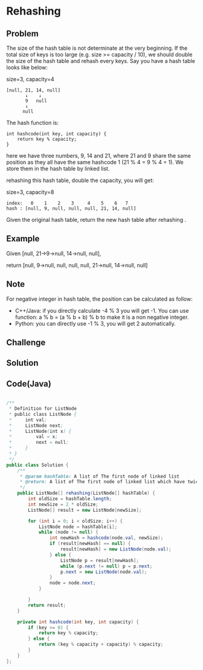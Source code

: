 Rehashing
===


Problem
-------

The size of the hash table is not determinate at the very beginning. If the total size of keys is too large (e.g. size >= capacity / 10), we should double the size of the hash table and rehash every keys. Say you have a hash table looks like below:

size=3, capacity=4

    [null, 21, 14, null]
           ↓    ↓
           9   null
           ↓
          null
          
The hash function is:

    int hashcode(int key, int capacity) {
        return key % capacity;
    }
    
here we have three numbers, 9, 14 and 21, where 21 and 9 share the same position as they all have the same hashcode 1 (21 % 4 = 9 % 4 = 1). We store them in the hash table by linked list.

rehashing this hash table, double the capacity, you will get:

size=3, capacity=8

    index:   0    1    2    3     4    5    6   7
    hash : [null, 9, null, null, null, 21, 14, null]

Given the original hash table, return the new hash table after rehashing .

Example
-------

Given [null, 21->9->null, 14->null, null],

return [null, 9->null, null, null, null, 21->null, 14->null, null]



Note
---------
For negative integer in hash table, the position can be calculated as follow:

- C++/Java: if you directly calculate -4 % 3 you will get -1. You can use function: a % b = (a % b + b) % b to make it is a non negative integer.
- Python: you can directly use -1 % 3, you will get 2 automatically.


Challenge
---------

Solution
--------



Code(Java)
----------

```java

/**
 * Definition for ListNode
 * public class ListNode {
 *     int val;
 *     ListNode next;
 *     ListNode(int x) {
 *         val = x;
 *         next = null;
 *     }
 * }
 */
public class Solution {
    /**
     * @param hashTable: A list of The first node of linked list
     * @return: A list of The first node of linked list which have twice size
     */
    public ListNode[] rehashing(ListNode[] hashTable) {
        int oldSize = hashTable.length;
        int newSize = 2 * oldSize;
        ListNode[] result = new ListNode[newSize];

        for (int i = 0; i < oldSize; i++) {
            ListNode node = hashTable[i];
            while (node != null) {
                int newHash = hashcode(node.val, newSize);
                if (result[newHash] == null) {
                    result[newHash] = new ListNode(node.val);
                } else {
                    ListNode p = result[newHash];
                    while (p.next != null) p = p.next;
                    p.next = new ListNode(node.val);
                }
                node = node.next;
            }

        }
        return result;
    }

    private int hashcode(int key, int capacity) {
        if (key >= 0) {
            return key % capacity;
        } else {
            return (key % capacity + capacity) % capacity;
        }
    }
};

```